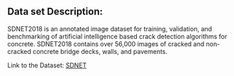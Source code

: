 ## Data set Description:

SDNET2018 is an annotated image dataset for training, validation, and benchmarking of artificial intelligence based crack detection algorithms for concrete.
SDNET2018 contains over 56,000 images of cracked and non-cracked concrete bridge decks, walls, and pavements. 

Link to the Dataset: 
[SDNET](https://digitalcommons.usu.edu/all_datasets/48/)